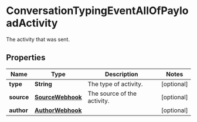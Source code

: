 

# ConversationTypingEventAllOfPayloadActivity

The activity that was sent.

## Properties

| Name | Type | Description | Notes |
|------------ | ------------- | ------------- | -------------|
|**type** | **String** | The type of activity. |  [optional] |
|**source** | [**SourceWebhook**](SourceWebhook.md) | The source of the activity. |  [optional] |
|**author** | [**AuthorWebhook**](AuthorWebhook.md) |  |  [optional] |



